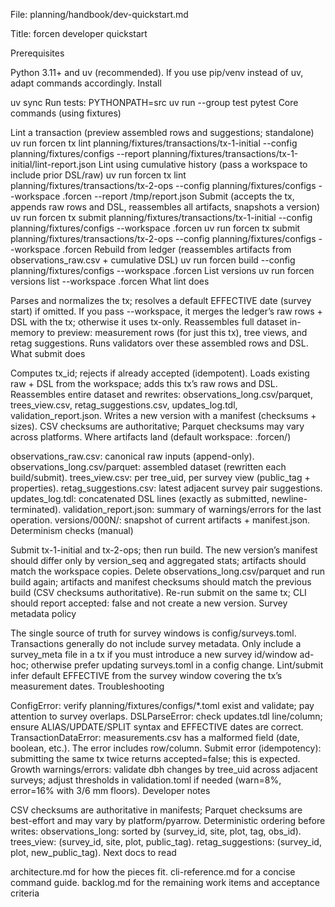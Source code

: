 File: planning/handbook/dev-quickstart.md

Title: forcen developer quickstart

Prerequisites

Python 3.11+ and uv (recommended). If you use pip/venv instead of uv, adapt commands accordingly.
Install

uv sync
Run tests: PYTHONPATH=src uv run --group test pytest
Core commands (using fixtures)

Lint a transaction (preview assembled rows and suggestions; standalone)
uv run forcen tx lint planning/fixtures/transactions/tx-1-initial --config planning/fixtures/configs --report planning/fixtures/transactions/tx-1-initial/lint-report.json
Lint using cumulative history (pass a workspace to include prior DSL/raw)
uv run forcen tx lint planning/fixtures/transactions/tx-2-ops --config planning/fixtures/configs --workspace .forcen --report /tmp/report.json
Submit (accepts the tx, appends raw rows and DSL, reassembles all artifacts, snapshots a version)
uv run forcen tx submit planning/fixtures/transactions/tx-1-initial --config planning/fixtures/configs --workspace .forcen
uv run forcen tx submit planning/fixtures/transactions/tx-2-ops --config planning/fixtures/configs --workspace .forcen
Rebuild from ledger (reassembles artifacts from observations_raw.csv + cumulative DSL)
uv run forcen build --config planning/fixtures/configs --workspace .forcen
List versions
uv run forcen versions list --workspace .forcen
What lint does

Parses and normalizes the tx; resolves a default EFFECTIVE date (survey start) if omitted.
If you pass --workspace, it merges the ledger’s raw rows + DSL with the tx; otherwise it uses tx-only.
Reassembles full dataset in-memory to preview:
measurement rows (for just this tx), tree views, and retag suggestions.
Runs validators over these assembled rows and DSL.
What submit does

Computes tx_id; rejects if already accepted (idempotent).
Loads existing raw + DSL from the workspace; adds this tx’s raw rows and DSL.
Reassembles entire dataset and rewrites:
observations_long.csv/parquet, trees_view.csv, retag_suggestions.csv, updates_log.tdl, validation_report.json.
Writes a new version with a manifest (checksums + sizes).
CSV checksums are authoritative; Parquet checksums may vary across platforms.
Where artifacts land (default workspace: .forcen/)

observations_raw.csv: canonical raw inputs (append-only).
observations_long.csv/parquet: assembled dataset (rewritten each build/submit).
trees_view.csv: per tree_uid, per survey view (public_tag + properties).
retag_suggestions.csv: latest adjacent survey pair suggestions.
updates_log.tdl: concatenated DSL lines (exactly as submitted, newline-terminated).
validation_report.json: summary of warnings/errors for the last operation.
versions/000N/: snapshot of current artifacts + manifest.json.
Determinism checks (manual)

Submit tx-1-initial and tx-2-ops; then run build. The new version’s manifest should differ only by version_seq and aggregated stats; artifacts should match the workspace copies.
Delete observations_long.csv/parquet and run build again; artifacts and manifest checksums should match the previous build (CSV checksums authoritative).
Re-run submit on the same tx; CLI should report accepted: false and not create a new version.
Survey metadata policy

The single source of truth for survey windows is config/surveys.toml.
Transactions generally do not include survey metadata. Only include a survey_meta file in a tx if you must introduce a new survey id/window ad-hoc; otherwise prefer updating surveys.toml in a config change.
Lint/submit infer default EFFECTIVE from the survey window covering the tx’s measurement dates.
Troubleshooting

ConfigError: verify planning/fixtures/configs/*.toml exist and validate; pay attention to survey overlaps.
DSLParseError: check updates.tdl line/column; ensure ALIAS/UPDATE/SPLIT syntax and EFFECTIVE dates are correct.
TransactionDataError: measurements.csv has a malformed field (date, boolean, etc.). The error includes row/column.
Submit error (idempotency): submitting the same tx twice returns accepted=false; this is expected.
Growth warnings/errors: validate dbh changes by tree_uid across adjacent surveys; adjust thresholds in validation.toml if needed (warn=8%, error=16% with 3/6 mm floors).
Developer notes

CSV checksums are authoritative in manifests; Parquet checksums are best-effort and may vary by platform/pyarrow.
Deterministic ordering before writes:
observations_long: sorted by (survey_id, site, plot, tag, obs_id).
trees_view: (survey_id, site, plot, public_tag).
retag_suggestions: (survey_id, plot, new_public_tag).
Next docs to read

architecture.md for how the pieces fit.
cli-reference.md for a concise command guide.
backlog.md for the remaining work items and acceptance criteria